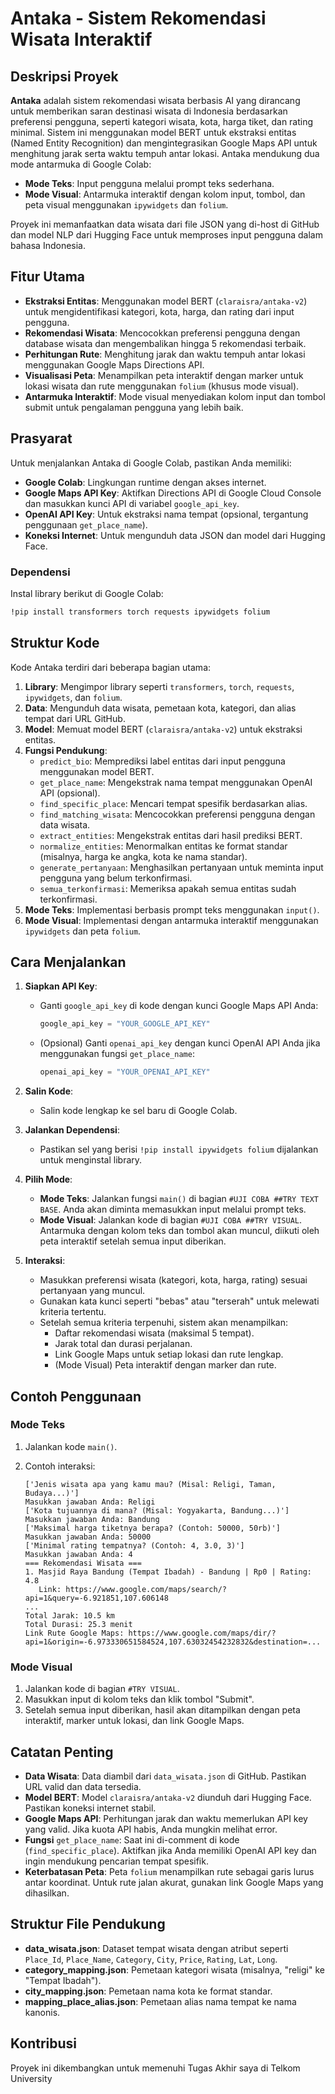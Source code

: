 # Antaka - Sistem Rekomendasi Wisata Interaktif

## Deskripsi Proyek

**Antaka** adalah sistem rekomendasi wisata berbasis AI yang dirancang untuk memberikan saran destinasi wisata di Indonesia berdasarkan preferensi pengguna, seperti kategori wisata, kota, harga tiket, dan rating minimal. Sistem ini menggunakan model BERT untuk ekstraksi entitas (Named Entity Recognition) dan mengintegrasikan Google Maps API untuk menghitung jarak serta waktu tempuh antar lokasi. Antaka mendukung dua mode antarmuka di Google Colab:

- **Mode Teks**: Input pengguna melalui prompt teks sederhana.
- **Mode Visual**: Antarmuka interaktif dengan kolom input, tombol, dan peta visual menggunakan `ipywidgets` dan `folium`.

Proyek ini memanfaatkan data wisata dari file JSON yang di-host di GitHub dan model NLP dari Hugging Face untuk memproses input pengguna dalam bahasa Indonesia.

## Fitur Utama

- **Ekstraksi Entitas**: Menggunakan model BERT (`claraisra/antaka-v2`) untuk mengidentifikasi kategori, kota, harga, dan rating dari input pengguna.
- **Rekomendasi Wisata**: Mencocokkan preferensi pengguna dengan database wisata dan mengembalikan hingga 5 rekomendasi terbaik.
- **Perhitungan Rute**: Menghitung jarak dan waktu tempuh antar lokasi menggunakan Google Maps Directions API.
- **Visualisasi Peta**: Menampilkan peta interaktif dengan marker untuk lokasi wisata dan rute menggunakan `folium` (khusus mode visual).
- **Antarmuka Interaktif**: Mode visual menyediakan kolom input dan tombol submit untuk pengalaman pengguna yang lebih baik.

## Prasyarat

Untuk menjalankan Antaka di Google Colab, pastikan Anda memiliki:

- **Google Colab**: Lingkungan runtime dengan akses internet.
- **Google Maps API Key**: Aktifkan Directions API di Google Cloud Console dan masukkan kunci API di variabel `google_api_key`.
- **OpenAI API Key**: Untuk ekstraksi nama tempat (opsional, tergantung penggunaan `get_place_name`).
- **Koneksi Internet**: Untuk mengunduh data JSON dan model dari Hugging Face.

### Dependensi

Instal library berikut di Google Colab:

```bash
!pip install transformers torch requests ipywidgets folium
```

## Struktur Kode

Kode Antaka terdiri dari beberapa bagian utama:

1. **Library**: Mengimpor library seperti `transformers`, `torch`, `requests`, `ipywidgets`, dan `folium`.
2. **Data**: Mengunduh data wisata, pemetaan kota, kategori, dan alias tempat dari URL GitHub.
3. **Model**: Memuat model BERT (`claraisra/antaka-v2`) untuk ekstraksi entitas.
4. **Fungsi Pendukung**:
   - `predict_bio`: Memprediksi label entitas dari input pengguna menggunakan model BERT.
   - `get_place_name`: Mengekstrak nama tempat menggunakan OpenAI API (opsional).
   - `find_specific_place`: Mencari tempat spesifik berdasarkan alias.
   - `find_matching_wisata`: Mencocokkan preferensi pengguna dengan data wisata.
   - `extract_entities`: Mengekstrak entitas dari hasil prediksi BERT.
   - `normalize_entities`: Menormalkan entitas ke format standar (misalnya, harga ke angka, kota ke nama standar).
   - `generate_pertanyaan`: Menghasilkan pertanyaan untuk meminta input pengguna yang belum terkonfirmasi.
   - `semua_terkonfirmasi`: Memeriksa apakah semua entitas sudah terkonfirmasi.
5. **Mode Teks**: Implementasi berbasis prompt teks menggunakan `input()`.
6. **Mode Visual**: Implementasi dengan antarmuka interaktif menggunakan `ipywidgets` dan peta `folium`.

## Cara Menjalankan

1. **Siapkan API Key**:

   - Ganti `google_api_key` di kode dengan kunci Google Maps API Anda:

     ```python
     google_api_key = "YOUR_GOOGLE_API_KEY"
     ```
   - (Opsional) Ganti `openai_api_key` dengan kunci OpenAI API Anda jika menggunakan fungsi `get_place_name`:

     ```python
     openai_api_key = "YOUR_OPENAI_API_KEY"
     ```

2. **Salin Kode**:

   - Salin kode lengkap ke sel baru di Google Colab.

3. **Jalankan Dependensi**:

   - Pastikan sel yang berisi `!pip install ipywidgets folium` dijalankan untuk menginstal library.

4. **Pilih Mode**:

   - **Mode Teks**: Jalankan fungsi `main()` di bagian `#UJI COBA ##TRY TEXT BASE`. Anda akan diminta memasukkan input melalui prompt teks.
   - **Mode Visual**: Jalankan kode di bagian `#UJI COBA ##TRY VISUAL`. Antarmuka dengan kolom teks dan tombol akan muncul, diikuti oleh peta interaktif setelah semua input diberikan.

5. **Interaksi**:

   - Masukkan preferensi wisata (kategori, kota, harga, rating) sesuai pertanyaan yang muncul.
   - Gunakan kata kunci seperti "bebas" atau "terserah" untuk melewati kriteria tertentu.
   - Setelah semua kriteria terpenuhi, sistem akan menampilkan:
     - Daftar rekomendasi wisata (maksimal 5 tempat).
     - Jarak total dan durasi perjalanan.
     - Link Google Maps untuk setiap lokasi dan rute lengkap.
     - (Mode Visual) Peta interaktif dengan marker dan rute.

## Contoh Penggunaan

### Mode Teks

1. Jalankan kode `main()`.
2. Contoh interaksi:

   ```
   ['Jenis wisata apa yang kamu mau? (Misal: Religi, Taman, Budaya...)']
   Masukkan jawaban Anda: Religi
   ['Kota tujuannya di mana? (Misal: Yogyakarta, Bandung...)']
   Masukkan jawaban Anda: Bandung
   ['Maksimal harga tiketnya berapa? (Contoh: 50000, 50rb)']
   Masukkan jawaban Anda: 50000
   ['Minimal rating tempatnya? (Contoh: 4, 3.0, 3)']
   Masukkan jawaban Anda: 4
   === Rekomendasi Wisata ===
   1. Masjid Raya Bandung (Tempat Ibadah) - Bandung | Rp0 | Rating: 4.8
      Link: https://www.google.com/maps/search/?api=1&query=-6.921851,107.606148
   ...
   Total Jarak: 10.5 km
   Total Durasi: 25.3 menit
   Link Rute Google Maps: https://www.google.com/maps/dir/?api=1&origin=-6.973330651584524,107.63032454232832&destination=...
   ```

### Mode Visual

1. Jalankan kode di bagian `#TRY VISUAL`.
2. Masukkan input di kolom teks dan klik tombol "Submit".
3. Setelah semua input diberikan, hasil akan ditampilkan dengan peta interaktif, marker untuk lokasi, dan link Google Maps.

## Catatan Penting

- **Data Wisata**: Data diambil dari `data_wisata.json` di GitHub. Pastikan URL valid dan data tersedia.
- **Model BERT**: Model `claraisra/antaka-v2` diunduh dari Hugging Face. Pastikan koneksi internet stabil.
- **Google Maps API**: Perhitungan jarak dan waktu memerlukan API key yang valid. Jika kuota API habis, Anda mungkin melihat error.
- **Fungsi** `get_place_name`: Saat ini di-comment di kode (`find_specific_place`). Aktifkan jika Anda memiliki OpenAI API key dan ingin mendukung pencarian tempat spesifik.
- **Keterbatasan Peta**: Peta `folium` menampilkan rute sebagai garis lurus antar koordinat. Untuk rute jalan akurat, gunakan link Google Maps yang dihasilkan.

## Struktur File Pendukung

- **data_wisata.json**: Dataset tempat wisata dengan atribut seperti `Place_Id`, `Place_Name`, `Category`, `City`, `Price`, `Rating`, `Lat`, `Long`.
- **category_mapping.json**: Pemetaan kategori wisata (misalnya, "religi" ke "Tempat Ibadah").
- **city_mapping.json**: Pemetaan nama kota ke format standar.
- **mapping_place_alias.json**: Pemetaan alias nama tempat ke nama kanonis.

## Kontribusi

Proyek ini dikembangkan untuk memenuhi Tugas Akhir saya di Telkom University
